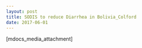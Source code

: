 ```yaml
---
layout: post
title: SODIS to reduce Diarrhea in Bolivia_Colford
date: 2017-06-01
---
```


[mdocs_media_attachment]